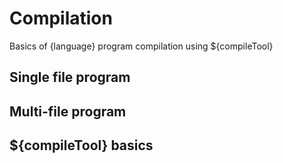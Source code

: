 # Compilation

Basics of {language} program compilation using ${compileTool}

## Single file program

## Multi-file program

## ${compileTool} basics

